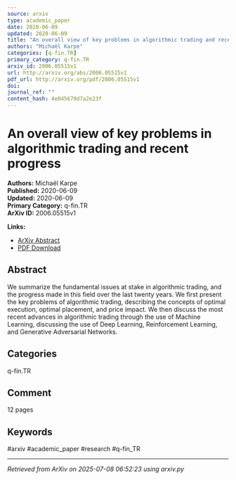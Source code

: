 ```yaml
---
source: arxiv
type: academic_paper
date: 2020-06-09
updated: 2020-06-09
title: "An overall view of key problems in algorithmic trading and recent progress"
authors: "Michaël Karpe"
categories: [q-fin.TR]
primary_category: q-fin.TR
arxiv_id: 2006.05515v1
url: http://arxiv.org/abs/2006.05515v1
pdf_url: http://arxiv.org/pdf/2006.05515v1
doi: 
journal_ref: ""
content_hash: 4e045679d7a2e23f
---
```


# An overall view of key problems in algorithmic trading and recent progress

**Authors:** Michaël Karpe  
**Published:** 2020-06-09  
**Updated:** 2020-06-09  
**Primary Category:** q-fin.TR  
**ArXiv ID:** 2006.05515v1  

**Links:**
- [ArXiv Abstract](http://arxiv.org/abs/2006.05515v1)
- [PDF Download](http://arxiv.org/pdf/2006.05515v1)


## Abstract

We summarize the fundamental issues at stake in algorithmic trading, and the
progress made in this field over the last twenty years. We first present the
key problems of algorithmic trading, describing the concepts of optimal
execution, optimal placement, and price impact. We then discuss the most recent
advances in algorithmic trading through the use of Machine Learning, discussing
the use of Deep Learning, Reinforcement Learning, and Generative Adversarial
Networks.

## Categories

q-fin.TR



## Comment

12 pages


## Keywords

#arxiv #academic_paper #research #q-fin_TR

---
*Retrieved from ArXiv on 2025-07-08 06:52:23 using arxiv.py*
